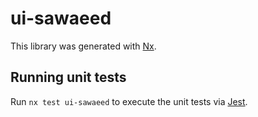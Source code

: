 # ui-sawaeed

This library was generated with [Nx](https://nx.dev).

## Running unit tests

Run `nx test ui-sawaeed` to execute the unit tests via [Jest](https://jestjs.io).
